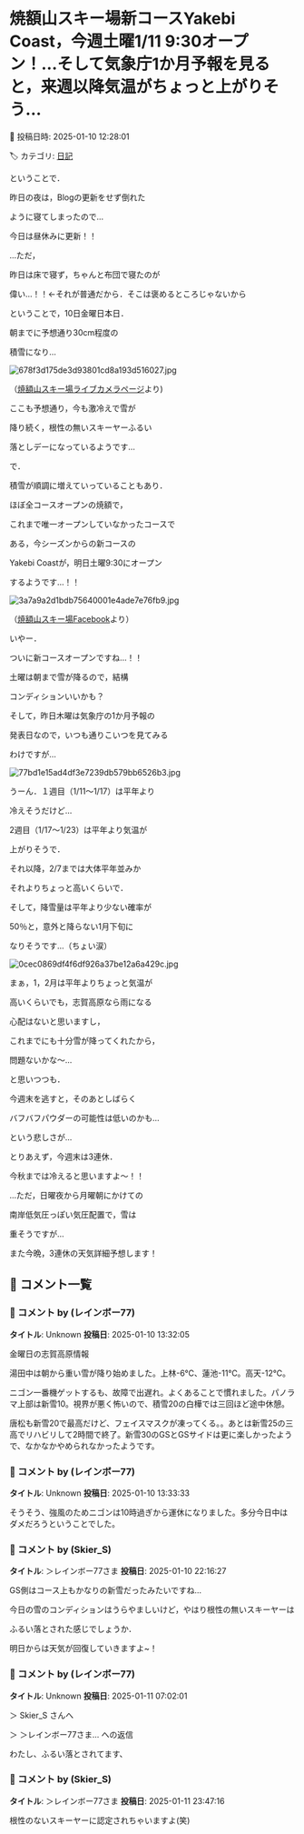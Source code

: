 # 焼額山スキー場新コースYakebi Coast，今週土曜1/11 9:30オープン！…そして気象庁1か月予報を見ると，来週以降気温がちょっと上がりそう…

📅 投稿日時: 2025-01-10 12:28:01

🏷️ カテゴリ: [日記](cc4b5682fb7b8b144980957a978653fb0.md)

ということで．


昨日の夜は，Blogの更新をせず倒れた


ように寝てしまったので…


今日は昼休みに更新！！





…ただ，


昨日は床で寝ず，ちゃんと布団で寝たのが


偉い…！！←それが普通だから．そこは褒めるところじゃないから





ということで，10日金曜日本日．


朝までに予想通り30cm程度の


積雪になり…




![678f3d175de3d93801cd8a193d516027.jpg](images/678f3d175de3d93801cd8a193d516027.jpg)




（[焼額山スキー場ライブカメラページ](https://www.princehotels.co.jp/ski/shiga/livecamera/)より)





ここも予想通り，今も激冷えで雪が


降り続く，根性の無いスキーヤーふるい


落としデーになっているようです…





で．


積雪が順調に増えていっていることもあり．


ほぼ全コースオープンの焼額で，


これまで唯一オープンしていなかったコースで


ある，今シーズンからの新コースの


Yakebi Coastが，明日土曜9:30にオープン


するようです…！！







![3a7a9a2d1bdb75640001e4ade7e76fb9.jpg](images/3a7a9a2d1bdb75640001e4ade7e76fb9.jpg)




（[焼額山スキー場Facebook](https://www.facebook.com/yakebitaiyama/posts/pfbid0vKfe6WGU1dARfhit6kfKrGQBrpPi4NbuGFD1sxpdLHpqEvLBBS63tqAspNN3Y85Zl)より）





いやー．


ついに新コースオープンですね…！！


土曜は朝まで雪が降るので，結構


コンディションいいかも？





そして，昨日木曜は気象庁の1か月予報の


発表日なので，いつも通りこいつを見てみる


わけですが…




![77bd1e15ad4df3e7239db579bb6526b3.jpg](images/77bd1e15ad4df3e7239db579bb6526b3.jpg)







うーん．１週目（1/11～1/17）は平年より


冷えそうだけど…


2週目（1/17～1/23）は平年より気温が


上がりそうで．


それ以降，2/7までは大体平年並みか


それよりちょっと高いくらいで．


そして，降雪量は平年より少ない確率が


50％と，意外と降らない1月下旬に


なりそうです…（ちょい涙）




![0cec0869df4f6df926a37be12a6a429c.jpg](images/0cec0869df4f6df926a37be12a6a429c.jpg)







まぁ，1，2月は平年よりちょっと気温が


高いくらいでも，志賀高原なら雨になる


心配はないと思いますし，


これまでにも十分雪が降ってくれたから，


問題ないかな～…


と思いつつも．


今週末を逃すと，そのあとしばらく


バフバフパウダーの可能性は低いのかも…


という悲しさが…





とりあえず，今週末は3連休．


今秋までは冷えると思いますよ～！！


…ただ，日曜夜から月曜朝にかけての


南岸低気圧っぽい気圧配置で，雪は


重そうですが…





また今晩，3連休の天気詳細予想します！

## 💬 コメント一覧

### 💬 コメント by (レインボー77)
**タイトル**: Unknown
**投稿日**: 2025-01-10 13:32:05

金曜日の志賀高原情報

湯田中は朝から重い雪が降り始めました。上林-6℃、蓮池-11℃。高天-12℃。

ニゴン一番機ゲットするも、故障で出遅れ。よくあることで慣れました。パノラマ上部は新雪10。視界が悪く怖いので、積雪20の白樺では三回ほど途中休憩。

唐松も新雪20で最高だけど、フェイスマスクが凍ってくる。。あとは新雪25の三高でリハビリして2時間で終了。新雪30のGSとGSサイドは更に楽しかったようで、なかなかやめられなかったようです。

### 💬 コメント by (レインボー77)
**タイトル**: Unknown
**投稿日**: 2025-01-10 13:33:33

そうそう、強風のためニゴンは10時過ぎから運休になりました。多分今日中はダメだろうということでした。

### 💬 コメント by (Skier_S)
**タイトル**: ＞レインボー77さま
**投稿日**: 2025-01-10 22:16:27

GS側はコース上もかなりの新雪だったみたいですね…

今日の雪のコンディションはうらやましいけど，やはり根性の無いスキーヤーは

ふるい落とされた感じでしょうか．

明日からは天気が回復していきますよ~！

### 💬 コメント by (レインボー77)
**タイトル**: Unknown
**投稿日**: 2025-01-11 07:02:01

＞ Skier_S さんへ

＞ ＞レインボー77さま... への返信

わたし、ふるい落とされてます、

### 💬 コメント by (Skier_S)
**タイトル**: ＞レインボー77さま
**投稿日**: 2025-01-11 23:47:16

根性のないスキーヤーに認定されちゃいますよ(笑)


